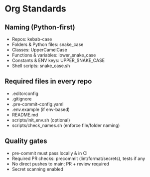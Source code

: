 # Org Standards

## Naming (Python-first)

- Repos: kebab-case
- Folders & Python files: snake_case
- Classes: UpperCamelCase
- Functions & variables: lower_snake_case
- Constants & ENV keys: UPPER_SNAKE_CASE
- Shell scripts: snake_case.sh

## Required files in every repo

- .editorconfig
- .gitignore
- .pre-commit-config.yaml
- .env.example (if env-based)
- README.md
- scripts/init_env.sh (optional)
- scripts/check_names.sh (enforce file/folder naming)

## Quality gates

- pre-commit must pass locally & in CI
- Required PR checks: precommit (lint/format/secrets), tests if any
- No direct pushes to main; PR + review required
- Secret scanning enabled
